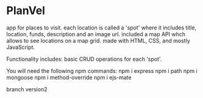 # PlanVel

app for places to visit. each location is called a 'spot' where it includes title, location, funds, description and an image url.
included a map API whch allows to see locations on a map grid.
made with HTML, CSS, and mostly JavaScript.

Functionality includes: basic CRUD operations for each 'spot'.

You will need the following npm commands:
npm i express
npm i path
npm i mongoose
npm i method-override
npm i ejs-mate

branch version2
